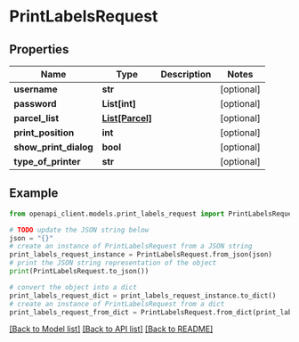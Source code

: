 # PrintLabelsRequest


## Properties

Name | Type | Description | Notes
------------ | ------------- | ------------- | -------------
**username** | **str** |  | [optional] 
**password** | **List[int]** |  | [optional] 
**parcel_list** | [**List[Parcel]**](Parcel.md) |  | [optional] 
**print_position** | **int** |  | [optional] 
**show_print_dialog** | **bool** |  | [optional] 
**type_of_printer** | **str** |  | [optional] 

## Example

```python
from openapi_client.models.print_labels_request import PrintLabelsRequest

# TODO update the JSON string below
json = "{}"
# create an instance of PrintLabelsRequest from a JSON string
print_labels_request_instance = PrintLabelsRequest.from_json(json)
# print the JSON string representation of the object
print(PrintLabelsRequest.to_json())

# convert the object into a dict
print_labels_request_dict = print_labels_request_instance.to_dict()
# create an instance of PrintLabelsRequest from a dict
print_labels_request_from_dict = PrintLabelsRequest.from_dict(print_labels_request_dict)
```
[[Back to Model list]](../README.md#documentation-for-models) [[Back to API list]](../README.md#documentation-for-api-endpoints) [[Back to README]](../README.md)


